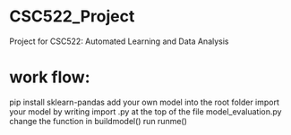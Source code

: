 # CSC522_Project
Project for CSC522: Automated Learning and Data Analysis




# work flow:
pip install sklearn-pandas
add your own model into the root folder
import your model by writing import <modelname>.py at the top of the file model_evaluation.py
change the function in buildmodel()
run runme()